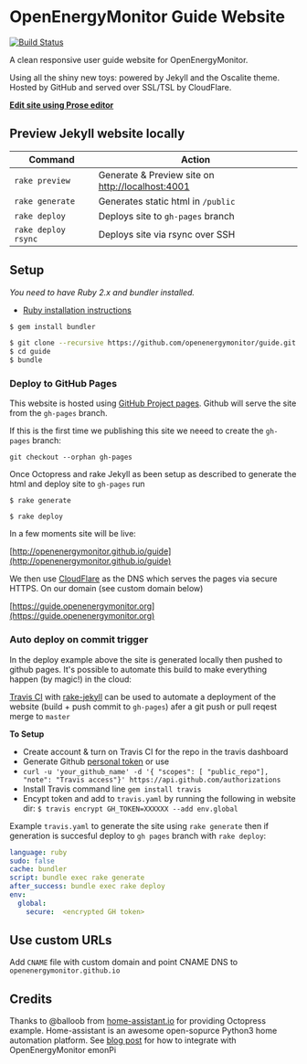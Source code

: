 # OpenEnergyMonitor Guide Website

[![Build Status](https://travis-ci.org/openenergymonitor/guide.svg?branch=master)](https://travis-ci.org/openenergymonitor/guide)

A clean responsive user guide website for OpenEnergyMonitor.

Using all the shiny new toys: powered by Jekyll and the Oscalite theme. Hosted by GitHub and served over SSL/TSL by CloudFlare.

**[Edit site using Prose editor](http://prose.io/#openenergymonitor/guide/edit/master/source)**

## Preview Jekyll website locally

| Command | Action |
|---|---|
| `rake preview` | Generate & Preview site on [http://localhost:4001](http://127.0.0.1:4001)
| `rake generate` | Generates static html in `/public`
| `rake deploy` | Deploys site to `gh-pages` branch
| `rake deploy rsync` | Deploys site via rsync over SSH



## Setup

_You need to have Ruby 2.x and bundler installed._

- [Ruby installation instructions](https://www.ruby-lang.org/en/documentation/installation/)

```bash
$ gem install bundler
```

```bash
$ git clone --recursive https://github.com/openenergymonitor/guide.git
$ cd guide
$ bundle
```


### Deploy to GitHub Pages

This website is hosted using [GitHub Project pages](https://help.github.com/categories/github-pages-basics/). Github will serve the site from the `gh-pages` branch.

If this is the first time we publishing this site we neeed to create the `gh-pages` branch:

`git checkout --orphan gh-pages`

Once Octopress and rake Jekyll as been setup as described to generate the html and deploy site to `gh-pages` run

`$ rake generate`

`$ rake deploy`

In a few moments site will be live:

[http://openenergymonitor.github.io/guide](http://openenergymonitor.github.io/guide)

We then use [CloudFlare](https://www.cloudflare.com) as the DNS which serves the pages via secure HTTPS. On our domain (see custom domain below)

[https://guide.openenergymonitor.org](https://guide.openenergymonitor.org)


### Auto deploy on commit trigger

In the deploy example above the site is generated locally then pushed to github pages. It's possible to automate this build to make everything happen (by magic!) in the cloud:

[Travis CI](https://travis-ci.org) with [rake-jekyll](https://github.com/jirutka/rake-jekyll) can be used to automate a deployment of the website (build + push commit to `gh-pages`) afer a git push or pull reqest merge to `master`

**To Setup**

 - Create account & turn on Travis CI for the repo in the travis dashboard
 - Generate Github [personal token](https://github.com/settings/tokens) or use
  - `curl -u 'your_github_name' -d '{ "scopes": [ "public_repo"], "note": "Travis access"}' https://api.github.com/authorizations `
  - Install Travis command line `gem install travis`
  - Encypt token and add to `travis.yaml` by running the following in website dir: `$ travis encrypt GH_TOKEN=XXXXXX --add env.global`
 
Example `travis.yaml` to generate the site using `rake generate` then if generation is succesful deploy to `gh pages` branch with `rake deploy`:

```yaml
language: ruby
sudo: false
cache: bundler
script: bundle exec rake generate
after_success: bundle exec rake deploy
env:
  global:
    secure:  <encrypted GH token>

```

## Use custom URLs

Add `CNAME` file with custom domain and point CNAME DNS to `openenergymonitor.github.io`

## Credits

Thanks to @balloob from [home-assistant.io](http://home-assistant.io) for providing Octopress example. Home-assistant is an awesome open-sopurce Python3 home automation platform. See [blog post](http://openenergymonitor.blogspot.co.uk/2016/04/home-assistant-and-emonpi.html) for how to integrate with OpenEnergyMonitor emonPi
